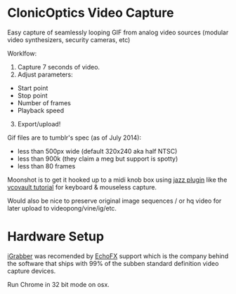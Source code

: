 ClonicOptics Video Capture
===============
Easy capture of seamlessly looping GIF from analog video sources (modular video synthesizers, security cameras, etc)

Worklfow:
1. Capture 7 seconds of video.
2. Adjust parameters:
 - Start point
 - Stop point
 - Number of frames
 - Playback speed
3. Export/upload!

Gif files are to tumblr's spec (as of July 2014):
- less than 500px wide (default 320x240 aka half NTSC)
- less than 900k (they claim a meg but support is spotty)
- less than 80 frames

Moonshot is to get it hooked up to a midi knob box using [jazz plugin](http://http://jazz-soft.net/) like the [vcovault tutorial](http://vcovault.com/midi-mapping-javascript/) for keyboard & mouseless capture.

Would also be nice to preserve original image sequences / or hq video for later upload to videopong/vine/ig/etc.

Hardware Setup
===============
[iGrabber](http://www.amazon.com/Geniatech-iGrabber-Grabber-Button-Recording/dp/B002LRMOPO/ref=sr_1_1?ie=UTF8&qid=1405144156&sr=8-1&keywords=igrabber) was recomended by [EchoFX](http://www.echofx.com/videoglide.html) support which is the company behind the software that ships with 99% of the subben standard definition video capture devices.

Run Chrome in 32 bit mode on osx.